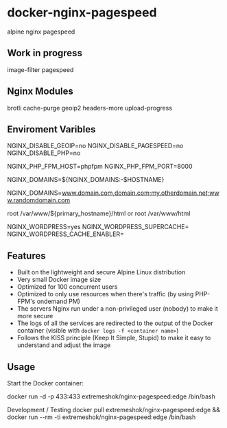 # docker-nginx-pagespeed
alpine nginx pagespeed

## Work in progress
image-filter
pagespeed


## Nginx Modules
brotli
cache-purge
geoip2
headers-more
upload-progress


## Enviroment Varibles

NGINX_DISABLE_GEOIP=no
NGINX_DISABLE_PAGESPEED=no
NGINX_DISABLE_PHP=no

NGINX_PHP_FPM_HOST=phpfpm
NGINX_PHP_FPM_PORT=8000

NGINX_DOMAINS=${NGINX_DOMAINS:-$HOSTNAME}

NGINX_DOMAINS=www.domain.com,domain.com;my.otherdomain.net;www.randomdomain.com

root /var/www/${primary_hostname}/html or root /var/www/html

NGINX_WORDPRESS=yes
NGINX_WORDPRESS_SUPERCACHE=
NGINX_WORDPRESS_CACHE_ENABLER=


## Features

* Built on the lightweight and secure Alpine Linux distribution
* Very small Docker image size
* Optimized for 100 concurrent users
* Optimized to only use resources when there's traffic (by using PHP-FPM's ondemand PM)
* The servers Nginx run under a non-privileged user (nobody) to make it more secure
* The logs of all the services are redirected to the output of the Docker container (visible with `docker logs -f <container name>`)
* Follows the KISS principle (Keep It Simple, Stupid) to make it easy to understand and adjust the image


## Usage

Start the Docker container:

docker run -d -p 433:433 extremeshok/nginx-pagespeed:edge /bin/bash

Development / Testing
docker pull extremeshok/nginx-pagespeed:edge && docker run --rm -ti extremeshok/nginx-pagespeed:edge /bin/bash
